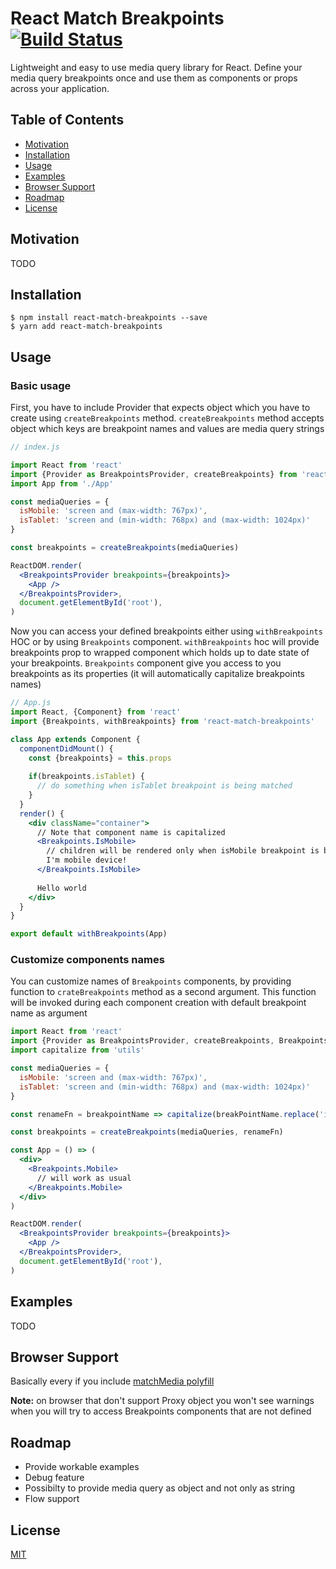 # React Match Breakpoints [![Build Status](https://travis-ci.org/michalklim/react-match-breakpoints.svg?branch=master)](https://travis-ci.org/michalklim/react-match-breakpoints)

Lightweight and easy to use media query library for React. Define your media query breakpoints once and use them as components or props across your application.

## Table of Contents

* [Motivation](#motivation)
* [Installation](#installation)
* [Usage](#usage)
* [Examples](#examples)
* [Browser Support](#browser-support)
* [Roadmap](#roadmap)
* [License](#license)

## Motivation

TODO

## Installation

```console
$ npm install react-match-breakpoints --save
$ yarn add react-match-breakpoints
```

## Usage

### Basic usage
First, you have to include Provider that expects object which you have to create using `createBreakpoints` method. 
`createBreakpoints` method accepts object which keys are breakpoint names and values are media query strings

```jsx
// index.js

import React from 'react'
import {Provider as BreakpointsProvider, createBreakpoints} from 'react-match-breakpoints'
import App from './App'

const mediaQueries = {
  isMobile: 'screen and (max-width: 767px)',
  isTablet: 'screen and (min-width: 768px) and (max-width: 1024px)'
}

const breakpoints = createBreakpoints(mediaQueries)

ReactDOM.render(
  <BreakpointsProvider breakpoints={breakpoints}>
    <App />
  </BreakpointsProvider>,
  document.getElementById('root'),
)
```

Now you can access your defined breakpoints either using `withBreakpoints` HOC or by using `Breakpoints` component. 
`withBreakpoints` hoc will provide breakpoints prop to wrapped component which holds up to date  state of your breakpoints.
`Breakpoints` component give you access to you breakpoints as its properties (it will automatically capitalize breakpoints names)

```jsx
// App.js
import React, {Component} from 'react'
import {Breakpoints, withBreakpoints} from 'react-match-breakpoints'

class App extends Component {
  componentDidMount() {
    const {breakpoints} = this.props
    
    if(breakpoints.isTablet) {
      // do something when isTablet breakpoint is being matched
    }
  }
  render() {
    <div className="container">
      // Note that component name is capitalized      
      <Breakpoints.IsMobile>
        // children will be rendered only when isMobile breakpoint is being matched
        I'm mobile device!
      </Breakpoints.IsMobile>
            
      Hello world
    </div>
  }
}

export default withBreakpoints(App)
```

### Customize components names

You can customize names of `Breakpoints` components, by providing function to `crateBreakpoints` method as a second argument.
This function will be invoked during each component creation with default breakpoint name as argument

```jsx
import React from 'react'
import {Provider as BreakpointsProvider, createBreakpoints, Breakpoints} from 'react-match-breakpoints'
import capitalize from 'utils'

const mediaQueries = {
  isMobile: 'screen and (max-width: 767px)',
  isTablet: 'screen and (min-width: 768px) and (max-width: 1024px)'
}

const renameFn = breakpointName => capitalize(breakPointName.replace('is', ''))

const breakpoints = createBreakpoints(mediaQueries, renameFn)

const App = () => (
  <div>
    <Breakpoints.Mobile>
      // will work as usual
    </Breakpoints.Mobile>
  </div>
)

ReactDOM.render(
  <BreakpointsProvider breakpoints={breakpoints}>
    <App />
  </BreakpointsProvider>,
  document.getElementById('root'),
)

```

## Examples

TODO

## Browser Support

Basically every if you include [matchMedia polyfill](https://github.com/paulirish/matchMedia.js/)

**Note:** on browser that don't support Proxy object you won't see warnings when you will try to access Breakpoints components that are not defined

## Roadmap

* Provide workable examples
* Debug feature
* Possibilty to provide media query as object and not only as string
* Flow support

## License
[MIT](https://github.com/michalklim/react-match-breakpoints/blob/master/LICENSE)